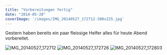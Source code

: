 ```yaml
---
title: "Vorbereitungen fertig"
date: "2014-05-28"
coverImage: '/images/IMG_20140527_172712-300x225.jpg'
---
```


Gestern haben bereits ein paar fleissige Helfer alles für heute Abend vorbereitet.

![IMG_20140527_172712](/images/IMG_20140527_172712-300x225.jpg)
![IMG_20140527_172726](/images/IMG_20140527_172726-300x225.jpg)
![IMG_20140527_172803](/images/IMG_20140527_172803-225x300.jpg)
